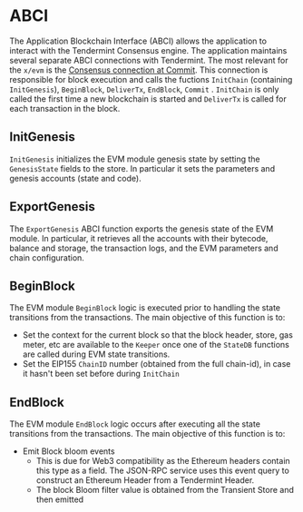 <!--
order: 5
-->

# ABCI

The Application Blockchain Interface (ABCI) allows the application to interact with the Tendermint Consensus engine. The application maintains several separate ABCI connections with Tendermint. The most relevant for the  `x/evm` is the [Consensus connection at Commit](https://docs.tendermint.com/v0.35/spec/abci/apps.html#consensus-connection). This connection is responsible for block execution and calls the fuctions `InitChain` (containing `InitGenesis`), `BeginBlock`, `DeliverTx`, `EndBlock`, `Commit` . `InitChain` is only called the first time a new blockchain is started and `DeliverTx` is called for each transaction in the block.

## InitGenesis

`InitGenesis` initializes the EVM module genesis state by setting the `GenesisState` fields to the store. In particular it sets the parameters and genesis accounts (state and code).

## ExportGenesis

The `ExportGenesis` ABCI function exports the genesis state of the EVM module. In particular, it retrieves all the accounts with their bytecode, balance and storage, the transaction logs, and the EVM parameters and chain configuration.

## BeginBlock

The EVM module `BeginBlock` logic is executed prior to handling the state transitions from the transactions. The main objective of this function is to:

- Set the context for the current block so that the block header, store, gas meter, etc are available to the `Keeper` once one of the `StateDB` functions are called during EVM state transitions.
- Set the EIP155 `ChainID` number (obtained from the full chain-id), in case it hasn't been set before during `InitChain`

## EndBlock

The EVM module `EndBlock` logic occurs after executing all the state transitions from the transactions. The main objective of this function is to:

- Emit Block bloom events
    - This is due for Web3 compatibility as the Ethereum headers contain this type as a field. The JSON-RPC service uses this event query to construct an Ethereum Header from a Tendermint Header.
    - The block Bloom filter value is obtained from the Transient Store and then emitted
